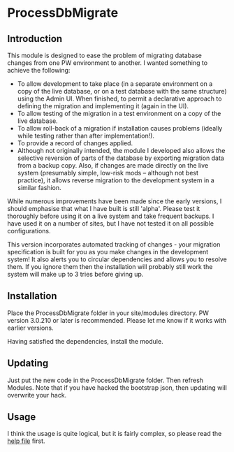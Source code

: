 # ProcessDbMigrate
## Introduction
This module is designed to ease the problem of migrating database changes from one PW environment to another.
I wanted something to achieve the following:

- To allow development to take place (in a separate environment on a copy of the live database, or on a test database with the same structure) using the Admin UI. When finished, to permit a declarative approach to defining the migration and implementing it (again in the UI).
- To allow testing of the migration in a test environment on a copy of the live database.
- To allow roll-back of a migration if installation causes problems (ideally while testing rather than after implementation!).
- To provide a record of changes applied.
- Although not originally intended, the module I developed also allows the selective reversion of parts of the database by exporting migration data from a backup copy.  Also, if changes are made directly on the live system (presumably simple, low-risk mods – although not best practice), it allows reverse migration to the development system in a similar fashion.

While numerous improvements have been made since the early versions, I should emphasise that what I have built is still 'alpha'. Please test it thoroughly before using it on a live system and take frequent backups. 
I have used it on a number of sites, but I have not tested it on all possible configurations.

This version incorporates automated tracking of changes - your migration specification is built for you as you make changes in the development system! It also alerts you
to circular dependencies and allows you to resolve them. If you ignore them then the installation will probably still work the system will make up to 3 tries before giving up.

## Installation
Place the ProcessDbMigrate folder in your site/modules directory. PW version 3.0.210 or later is recommended. Please let me know if it works with earlier versions.

Having satisfied the dependencies, install the module.

## Updating
Just put the new code in the ProcessDbMigrate folder. Then refresh Modules.
Note that if you have hacked the bootstrap json, then updating will overwrite your hack.

## Usage
I think the usage is quite logical, but it is fairly complex, so please read the [help file](https://metatunes.github.io/DbMigrate/help.html) first.